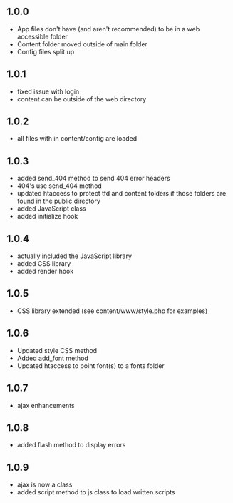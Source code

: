 ## 1.0.0

* App files don't have (and aren't recommended) to be in a web accessible folder
* Content folder moved outside of main folder
* Config files split up

## 1.0.1

* fixed issue with login
* content can be outside of the web directory

## 1.0.2

* all files with in content/config are loaded

## 1.0.3

* added send_404 method to send 404 error headers
* 404's use send_404 method
* updated htaccess to protect tfd and content folders if those folders are found in the public directory
* added JavaScript class
* added initialize hook

## 1.0.4

* actually included the JavaScript library
* added CSS library
* added render hook

## 1.0.5

* CSS library extended (see content/www/style.php for examples)

## 1.0.6

* Updated style CSS method
* Added add_font method
* Updated htaccess to point font(s) to a fonts folder

## 1.0.7

* ajax enhancements

## 1.0.8

* added flash method to display errors

## 1.0.9

* ajax is now a class
* added script method to js class to load written scripts
